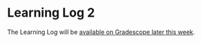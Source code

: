 # Learning Log 2

The Learning Log will be [available on Gradescope later this week](https://www.gradescope.ca/courses/4591/assignments/18686).